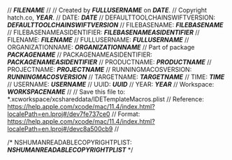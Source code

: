 //  ___FILENAME___
//
//  Created by ___FULLUSERNAME___ on ___DATE___.
//  Copyright hatch.co, ___YEAR___.
//  DATE: ___DATE___
//  DEFAULTTOOLCHAINSWIFTVERSION: ___DEFAULTTOOLCHAINSWIFTVERSION___
//  FILEBASENAME: ___FILEBASENAME___
//  FILEBASENAMEASIDENTIFIER: ___FILEBASENAMEASIDENTIFIER___
//  FILENAME: ___FILENAME___
//  FULLUSERNAME: ___FULLUSERNAME___
//  ORGANIZATIONNAME: ___ORGANIZATIONNAME___
//  Part of package ___PACKAGENAME___
//  PACKAGENAMEASIDENTIFIER: ___PACKAGENAMEASIDENTIFIER___
//  PRODUCTNAME: ___PRODUCTNAME___
//  PROJECTNAME: ___PROJECTNAME___
//  RUNNINGMACOSVERSION: ___RUNNINGMACOSVERSION___
//  TARGETNAME: ___TARGETNAME___
//  TIME: ___TIME___
//  USERNAME: ___USERNAME___
//  UUID: ___UUID___
//  YEAR: ___YEAR___
//  Workspace: ___WORKSPACENAME___
//
//  Save this file to: *.xcworkspace/xcshareddata/IDETemplateMacros.plist
//  Reference:  https://help.apple.com/xcode/mac/11.4/index.html?localePath=en.lproj#/dev7fe737ce0
//  Format:     https://help.apple.com/xcode/mac/11.4/index.html?localePath=en.lproj#/devc8a500cb9
//

/*
    NSHUMANREADABLECOPYRIGHTPLIST: ___NSHUMANREADABLECOPYRIGHTPLIST___
*/